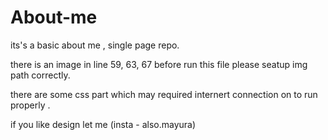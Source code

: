 # About-me
its's a basic about me , single page repo.


there is an image in line 59, 63, 67 before run this file please seatup img path correctly.

there are some css part which may required internert connection on to run properly .

if you like design let me (insta - also.mayura)
